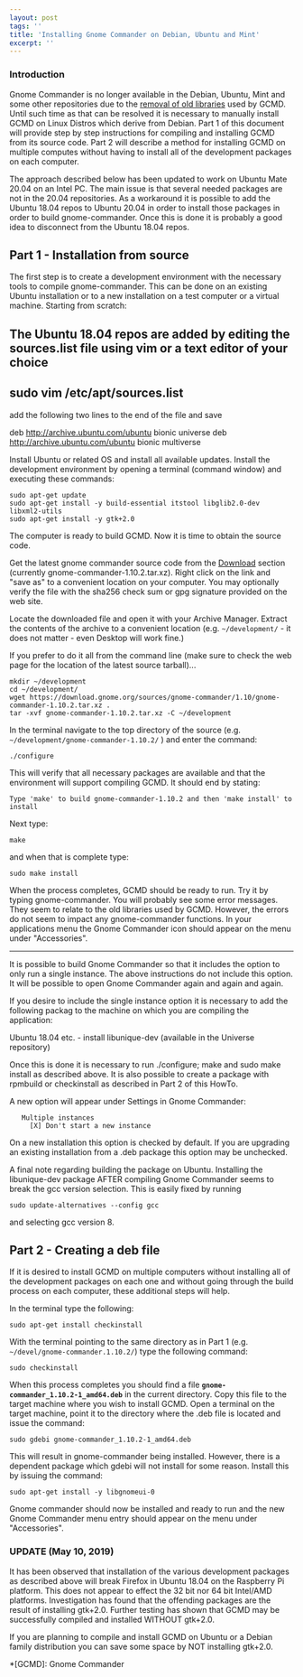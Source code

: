 ```yaml
---
layout: post
tags: ''
title: 'Installing Gnome Commander on Debian, Ubuntu and Mint'
excerpt: ''
---
```


### Introduction

Gnome Commander is no longer available in the Debian, Ubuntu, Mint and
some other repositories due to the [removal of old libraries](https://bugs.debian.org/cgi-bin/bugreport.cgi?bug=912383) used by GCMD. Until
such time as that can be resolved it is necessary to manually install
GCMD on Linux Distros which derive from Debian. Part 1 of this document
will provide step by step instructions for compiling and installing GCMD
from its source code. Part 2 will describe a method for installing GCMD
on multiple computes without having to install all of the development
packages on each computer.

The approach described below has been updated to work on Ubuntu Mate 20.04 on
an Intel PC. The main issue is that several needed packages are not in the 
20.04 repositories. As a workaround it is possible to add the Ubuntu 18.04
repos to Ubuntu 20.04 in order to install those packages in order to build
gnome-commander. Once this is done it is probably a good idea to disconnect
from the Ubuntu 18.04 repos.

## Part 1 - Installation from source

The first step is to create a development environment with the necessary
tools to compile gnome-commander. This can be done on an existing Ubuntu
installation or to a new installation on a test computer or a virtual
machine. Starting from scratch:

The Ubuntu 18.04 repos are added by editing the sources.list file using
vim or a text editor of your choice
----
sudo vim /etc/apt/sources.list
----
add the following two lines to the end of the file and save

deb http://archive.ubuntu.com/ubuntu bionic universe
deb http://archive.ubuntu.com/ubuntu bionic multiverse 

Install Ubuntu or related OS and install all available updates. Install
the development environment by opening a terminal (command window) and
executing these commands:

```
sudo apt-get update
sudo apt-get install -y build-essential itstool libglib2.0-dev libxml2-utils
sudo apt-get install -y gtk+2.0 
```

The computer is ready to build GCMD. Now it is time to obtain the source
code.

Get the latest gnome commander source code from the
[Download](/download.html) section (currently
gnome-commander-1.10.2.tar.xz). Right click on the link and "save as" to
a convenient location on your computer. You may optionally verify the
file with the sha256 check sum or gpg signature provided on the web
site.

Locate the downloaded file and open it with your Archive Manager.
Extract the contents of the archive to a convenient location (e.g.
``` ~/development/ ``` - it does not matter - even Desktop will work fine.)

If you prefer to do it all from the command line (make sure to check the web page for the location of the latest source tarball)...

```
mkdir ~/development
cd ~/development/
wget https://download.gnome.org/sources/gnome-commander/1.10/gnome-commander-1.10.2.tar.xz .
tar -xvf gnome-commander-1.10.2.tar.xz -C ~/development
```

In the terminal navigate to the top directory of the source (e.g. ``` ~/development/gnome-commander-1.10.2/ ``` ) and enter the command:

```
./configure
```

This will verify that all necessary packages are available and that the
environment will support compiling GCMD. It should end by stating:

```
Type 'make' to build gnome-commander-1.10.2 and then 'make install' to install
```

Next type:

```
make
```

and when that is complete type:

```
sudo make install
```

When the process completes, GCMD should be ready to run. Try it by
typing gnome-commander. You will probably see some error messages. They
seem to relate to the old libraries used by GCMD. However, the errors do
not seem to impact any gnome-commander functions. In your applications
menu the Gnome Commander icon should appear on the menu under
"Accessories".

-----

It is possible to build Gnome Commander so that it includes the option
to only run a single instance. The above instructions do not include
this option. It will be possible to open Gnome Commander again and again
and again.

If you desire to include the single instance option it is necessary to
add the following packag to the machine on which you are compiling the
application:

Ubuntu 18.04 etc. - install libunique-dev (available in the Universe repository)

Once this is done it is necessary to run ./configure; make and sudo make
install as described above. It is also possible to create a package with
rpmbuild or checkinstall as described in Part 2 of this HowTo.

A new option will appear under Settings in Gnome Commander:

```
   Multiple instances
     [X] Don't start a new instance
```

On a new installation this option is checked by default. If you are
upgrading an existing installation from a .deb package this option may
be unchecked.

A final note regarding building the package on Ubuntu. Installing the
libunique-dev package AFTER compiling Gnome Commander seems to break the
gcc version selection. This is easily fixed by running

```
sudo update-alternatives --config gcc
```
and selecting gcc version 8.

## Part 2 - Creating a deb file

If it is desired to install GCMD on multiple computers without installing all of the development packages on each one and without going through the build process on each computer, these additional steps will help.

In the terminal type the following:

```
sudo apt-get install checkinstall
```

With the terminal pointing to the same directory as in Part 1 (e.g. ``` ~/devel/gnome-commander.1.10.2/ ```) type the following command:

```
sudo checkinstall
```

When this process completes you should find a file
**``` gnome-commander_1.10.2-1_amd64.deb ```** in the current directory. Copy
this file to the target machine where you wish to install GCMD. Open a
terminal on the target machine, point it to the directory where the .deb
file is located and issue the command:

```
sudo gdebi gnome-commander_1.10.2-1_amd64.deb
```

This will result in gnome-commander being installed. However, there is a
dependent package which gdebi will not install for some reason. Install
this by issuing the command:

```
sudo apt-get install -y libgnomeui-0
```

Gnome commander should now be installed and ready to run and the new
Gnome Commander menu entry should appear on the menu under
"Accessories".

### UPDATE (May 10, 2019)

It has been observed that installation of the various development
packages as described above will break Firefox in Ubuntu 18.04 on the
Raspberry Pi platform. This does not appear to effect the 32 bit nor 64
bit Intel/AMD platforms. Investigation has found that the offending
packages are the result of installing gtk+2.0. Further testing has shown
that GCMD may be successfully compiled and installed WITHOUT gtk+2.0.

If you are planning to compile and install GCMD on Ubuntu or a Debian
family distribution you can save some space by NOT installing gtk+2.0.

*[GCMD]: Gnome Commander

